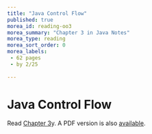 ```yaml
---
title: "Java Control Flow"
published: true
morea_id: reading-oo3
morea_summary: "Chapter 3 in Java Notes"
morea_type: reading
morea_sort_order: 0
morea_labels:
 - 62 pages
 - by 2/25
 
---
```

# Java Control Flow

Read [Chapter 3](http://math.hws.edu/javanotes/c3/index.html)y. A PDF version is also [available]({{site.baseurl}}/morea/materials/javanotes7.pdf).